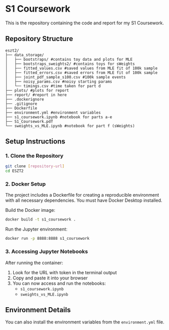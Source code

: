 # S1 Coursework

This is the repository containing the code and report for my S1 Coursework.

## Repository Structure
```
eszt2/
├── data_storage/
│   ├── bootstraps/ #contains toy data and plots for MLE
│   ├── bootstraps_sweights2/ #contains toys for sWeights
│   ├── fitted_values.csv #saved values from MLE fit of 100k sample
│   ├── fitted_errors.csv #saved errors from MLE fit of 100k sample
│   ├── joint_pdf_sample_s100.csv #100k sample events
│   ├── noisy_params.csv #noisy starting params
│   └── timings.csv #time taken for part d
├── plots/ #plots for report
├── report/ #report in here
├── .dockerignore 
├── .gitignore
├── Dockerfile 
├── environment.yml #environment variables
├── s1_coursework.ipynb #notebook for parts a-e
├── S1_Coursework.pdf
└── sweights_vs_MLE.ipynb #notebook for part f (sWeights)
```

## Setup Instructions

### 1. Clone the Repository
```bash
git clone [repository-url]
cd ESZT2
```

### 2. Docker Setup

The project includes a Dockerfile for creating a reproducible environment with all necessary dependencies.
You must have Docker Desktop installed.

Build the Docker image:
```bash
docker build -t s1_coursework .
```

Run the Jupyter environment:
```bash
docker run -p 8888:8888 s1_coursework
```

### 3. Accessing Jupyter Notebooks

After running the container:
1. Look for the URL with token in the terminal output
2. Copy and paste it into your browser
3. You can now access and run the notebooks:
   - `s1_coursework.ipynb`
   - `sweights_vs_MLE.ipynb`

## Environment Details

You can also install the environment variables from the `environment.yml` file.
